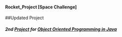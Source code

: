 #### Rocket_Project [Space Challenge]

##Updated Project
##### 2nd [Project](https://classroom.udacity.com/courses/ud283/lessons/2b5bc57f-de73-45a4-b3a7-8dcc8da2f178/concepts/5e96e278-ee04-4701-9e48-d49ce90cff1f) for [Object Oriented Programming in Java](https://www.udacity.com/course/Object-Oriented-Programming-in-Java)

